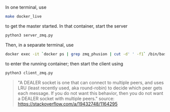 
In one terminal, use

```bash
make docker_live
```

to get the master started. In that container, start the server

```bash
python3 server_zmq.py
```

Then, in a separate terminal, use

```bash
docker exec -it `docker ps | grep zmq_phusion | cut -d' ' -f1` /bin/bash
```

to enter the running container; then start the client using

```bash
python3 client_zmq.py
```


> "A DEALER socket is one that can connect to multiple peers, and uses LRU (least recently used, aka round-robin) to decide which peer gets each message. If you do not want this behavior, then you do not want a DEALER socket with multiple peers."
source: https://stackoverflow.com/a/19432748/1164295

